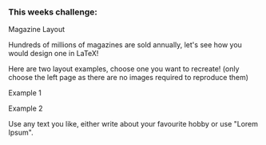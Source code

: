 ### This weeks challenge:

Magazine Layout

Hundreds of millions of magazines are sold annually, let's see how you would
design one in LaTeX!

Here are two layout examples, choose one you want to recreate! (only choose the
left page as there are no images required to reproduce them)

Example 1

Example 2

Use any text you like, either write about your favourite hobby or use "Lorem
Ipsum".
